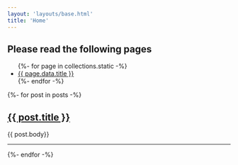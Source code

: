 ```yaml
---
layout: 'layouts/base.html'
title: 'Home'
---
```


## Please read the following pages

<ul>
  {%- for page in collections.static -%}
  <li>
  <a href="{{ page.data.permalink }}/">{{ page.data.title }}</a>
  </li>
  {%- endfor -%}
</ul>


{%- for post in posts -%}
<div class="post">
  <h2>
  <a href="/posts/{{ post.title | slug}}/">{{ post.title }}</a>
  </h2>
  <p>{{ post.body}}</p>
  <hr>
</div>
{%- endfor -%}